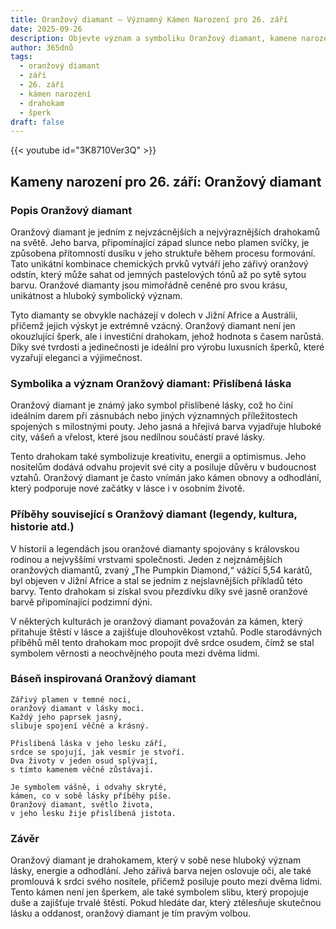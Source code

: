 ```yaml
---
title: Oranžový diamant – Významný Kámen Narození pro 26. září
date: 2025-09-26
description: Objevte význam a symboliku Oranžový diamant, kamene narození pro 26. září, který symbolizuje Přislíbená láska. Přečtěte si legendy a inspirující příběhy.
author: 365dnů
tags:
  - oranžový diamant
  - září
  - 26. září
  - kámen narození
  - drahokam
  - šperk
draft: false
---
```


{{< youtube id="3K8710Ver3Q" >}}

## Kameny narození pro 26. září: Oranžový diamant

### Popis Oranžový diamant

Oranžový diamant je jedním z nejvzácnějších a nejvýraznějších drahokamů na světě. Jeho barva, připomínající západ slunce nebo plamen svíčky, je způsobena přítomností dusíku v jeho struktuře během procesu formování. Tato unikátní kombinace chemických prvků vytváří jeho zářivý oranžový odstín, který může sahat od jemných pastelových tónů až po sytě sytou barvu. Oranžové diamanty jsou mimořádně ceněné pro svou krásu, unikátnost a hluboký symbolický význam.

Tyto diamanty se obvykle nacházejí v dolech v Jižní Africe a Austrálii, přičemž jejich výskyt je extrémně vzácný. Oranžový diamant není jen okouzlující šperk, ale i investiční drahokam, jehož hodnota s časem narůstá. Díky své tvrdosti a jedinečnosti je ideální pro výrobu luxusních šperků, které vyzařují eleganci a výjimečnost.

### Symbolika a význam Oranžový diamant: Přislíbená láska

Oranžový diamant je známý jako symbol přislíbené lásky, což ho činí ideálním darem při zásnubách nebo jiných významných příležitostech spojených s milostnými pouty. Jeho jasná a hřejivá barva vyjadřuje hluboké city, vášeň a vřelost, které jsou nedílnou součástí pravé lásky.

Tento drahokam také symbolizuje kreativitu, energii a optimismus. Jeho nositelům dodává odvahu projevit své city a posiluje důvěru v budoucnost vztahů. Oranžový diamant je často vnímán jako kámen obnovy a odhodlání, který podporuje nové začátky v lásce i v osobním životě.

### Příběhy související s Oranžový diamant (legendy, kultura, historie atd.)

V historii a legendách jsou oranžové diamanty spojovány s královskou rodinou a nejvyššími vrstvami společnosti. Jeden z nejznámějších oranžových diamantů, zvaný „The Pumpkin Diamond,“ vážící 5,54 karátů, byl objeven v Jižní Africe a stal se jedním z nejslavnějších příkladů této barvy. Tento drahokam si získal svou přezdívku díky své jasně oranžové barvě připomínající podzimní dýni.

V některých kulturách je oranžový diamant považován za kámen, který přitahuje štěstí v lásce a zajišťuje dlouhověkost vztahů. Podle starodávných příběhů měl tento drahokam moc propojit dvě srdce osudem, čímž se stal symbolem věrnosti a neochvějného pouta mezi dvěma lidmi.

### Báseň inspirovaná Oranžový diamant

```
Zářivý plamen v temné noci,  
oranžový diamant v lásky moci.  
Každý jeho paprsek jasný,  
slibuje spojení věčné a krásný.

Přislíbená láska v jeho lesku září,  
srdce se spojují, jak vesmír je stvoří.  
Dva životy v jeden osud splývají,  
s tímto kamenem věčně zůstávají.

Je symbolem vášně, i odvahy skryté,  
kámen, co v sobě lásky příběhy píše.  
Oranžový diamant, světlo života,  
v jeho lesku žije přislíbená jistota.
```

### Závěr

Oranžový diamant je drahokamem, který v sobě nese hluboký význam lásky, energie a odhodlání. Jeho zářivá barva nejen oslovuje oči, ale také promlouvá k srdci svého nositele, přičemž posiluje pouto mezi dvěma lidmi. Tento kámen není jen šperkem, ale také symbolem slibu, který propojuje duše a zajišťuje trvalé štěstí. Pokud hledáte dar, který ztělesňuje skutečnou lásku a oddanost, oranžový diamant je tím pravým volbou.